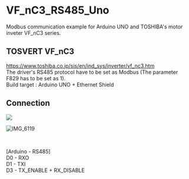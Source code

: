 # VF_nC3_RS485_Uno
Modbus communication example for Arduino UNO and TOSHIBA's motor inveter VF_nC3 series.

## TOSVERT VF_nC3
https://www.toshiba.co.jp/sis/en/ind_sys/inverter/vf_nc3.htm
<br />
The driver's RS485 protocol have to be set as Modbus (The parameter F829 has to be set as 1).<br />
Build target : Arduino UNO + Ethernet Shield

## Connection
<img src="https://horiokanta.com/control-panel/wp-content/uploads/2021/03/tosvert_rs485_schmetic.png" />

![IMG_6119](https://user-images.githubusercontent.com/1097902/63916107-aa138800-ca72-11e9-9f43-02f7806e2ff7.jpg)

<br />
<p>
[Arduino - RS485] <br />
D0 - RXO<br />
D1 - TXI<br />
D3 - TX_ENABLE + RX_DISABLE<br />
</p>
